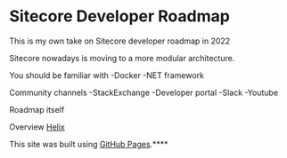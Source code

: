 # Sitecore Developer Roadmap
This is my own take on Sitecore developer roadmap in 2022

Sitecore nowadays is moving to a more modular architecture.

You should be familiar with
-Docker
-NET framework

Community channels
-StackExchange
-Developer portal
-Slack
-Youtube

Roadmap itself

Overview
[Helix](https://helix.sitecore.com/![image](https://user-images.githubusercontent.com/7633715/150796554-aa056185-7848-44d1-900f-1520b66e2dd5.png)
)



This site was built using [GitHub Pages](https://pages.github.com/).****
